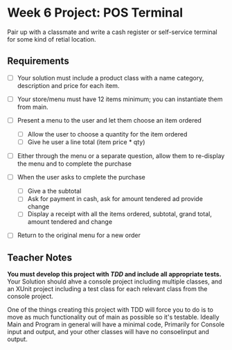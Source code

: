# Week 6 Project: POS Terminal
Pair up with a classmate and write a cash register or self-service terminal for some kind of retial location.

## Requirements
- [ ] Your solution must include a product class with a name category, description and price for each item.
- [ ] Your store/menu must have 12 items minimum; you can instantiate them from main.
- [ ] Present a menu to the user and let them choose an item ordered
	- [ ] Allow the user to choose a quantity for the item ordered
	- [ ] Give he user a line total (item price * qty)
- [ ] Either through the menu or  a separate question, allow them to re-display the menu and to complete the purchase
- [ ] When the user asks to cmplete the purchase
	- [ ] Give a the subtotal
	- [ ] Ask for payment in cash, ask for amount tendered ad provide change
	- [ ] Display a receipt with all the items ordered, subtotal, grand total, amount tendered and change
- [ ] Return to the original menu for a new order


## Teacher Notes
__You must develop this project with _TDD_ and include all appropriate tests.__ Your Solution should ahve a console project including multiple classes, and an XUnit project including a test class for each relevant class from the console project.

One of the things creating this project with TDD will force you to do is to move as much functionality out of main as possible so it's testable. Ideally Main and Program in general will have a minimal code, Primarily for Console input and output, and your other classes will have no consoelinput and output.
